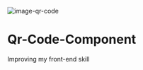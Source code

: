 ![image-qr-code](https://user-images.githubusercontent.com/74196357/186662276-54c2d9a2-c75a-4c5f-aa15-32f3ca14a80a.png)
# Qr-Code-Component
Improving my front-end skill
